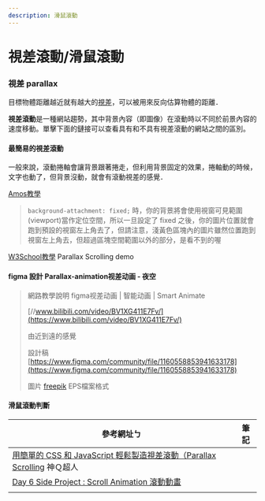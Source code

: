 ```yaml
---
description: 滑鼠滾動
---
```


# 視差滾動/滑鼠滾動

### 視差 parallax

目標物體距離越近就有越大的[視差](https://zh.wikipedia.org/zh-tw/%E8%A7%86%E5%B7%AE)，可以被用來反向估算物體的距離．



**視差滾動**是一種網站趨勢，其中背景內容（即圖像）在滾動時以不同於前景內容的速度移動。單擊下面的鏈接可以查看具有和不具有視差滾動的網站之間的區別。



#### 最簡易的視差滾動

一般來說，滾動捲軸會讓背景跟著捲走，但利用背景固定的效果，捲軸動的時候，文字也動了，但背景沒動，就會有滾動視差的感覺．

[Amos教學](https://ithelp.ithome.com.tw/articles/10249759)

> `background-attachment: fixed;` 時，你的背景將會使用視窗可見範圍(viewport)當作定位空間，所以一旦設定了 fixed 之後，你的圖片位置就會跑到預設的視窗左上角去了，但請注意，淺黃色區塊內的圖片雖然位置跑到視窗左上角去，但超過區塊空間範圍以外的部分，是看不到的喔

[W3School教學](https://www.w3schools.com/howto/howto\_css\_parallax.asp) Parallax Scrolling demo





#### figma 設計 Parallax-animation视差动画 - 夜空

> 網路教學說明 figma视差动画 | 智能动画 | Smart Animate
>
> [//www.bilibili.com/video/BV1XG411E7Fv/](https://www.bilibili.com/video/BV1XG411E7Fv/)
>
> 由近到遠的感覺
>
> 設計稿 [https://www.figma.com/community/file/1160558853941633178](https://www.figma.com/community/file/1160558853941633178)
>
> 圖片 [freepik](https://www.freepik.com/free-vector/telescope-science-discovery-watching-stars-planets-outer-space\_12620551.htm#query=night%20telescope\&position=4\&from\_view=search\&track=ais)  EPS檔案格式



#### 滑鼠滾動判斷

| 參考網址ㄅ                                                                                                                                                                                                                                                        | 筆記 |
| ------------------------------------------------------------------------------------------------------------------------------------------------------------------------------------------------------------------------------------------------------------ | -- |
|  [用簡單的 CSS 和 JavaScript 輕鬆製造視差滾動（Parallax Scrolling](https://medium.com/starbugs/%E7%94%A8%E7%B0%A1%E5%96%AE%E7%9A%84-css-%E5%92%8C-javascript-%E8%BC%95%E9%AC%86%E8%A3%BD%E9%80%A0%E8%A6%96%E5%B7%AE%E6%BB%BE%E5%8B%95-parallax-scrolling-4e22af7c1c0) 神Ｑ超人 |    |
| [Day 6 Side Project : Scroll Animation 滾動動畫](https://ithelp.ithome.com.tw/articles/10289031)                                                                                                                                                                 |    |
|                                                                                                                                                                                                                                                              |    |
